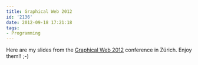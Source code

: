 ```yaml
---
title: Graphical Web 2012
id: '2136'
date: 2012-09-18 17:21:18
tags:
- Programming
---
```


Here are my slides from the [Graphical Web 2012](http://www.graphicalweb.org "Graphical Web 2012") conference in Zürich. Enjoy them!! ;-)
